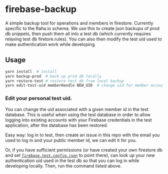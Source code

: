 # firebase-backup

A simple backup tool for operations and members in firestore. Currently specific
to the Raha.io schema. We use this to create json backups of prod db snippets,
then push them all into a test db (which currently requires relaxing test db
firetore.rules). You can also then modify the test uid used to make
authentication work while developing.

## Usage

```sh
yarn install  # install
yarn backup-prod  # back up prod db locally
yarn restore-test # restore test db from local backup
yarn edit-test-uid memberHandle NEW_UID  # change uid for member account in test db, see more below.
```

### Edit your personal test uid.

You can change the uid associated with a given member id in the test database.
This is useful when using the test database in order to allow logging into
existing accounts with your Firebase credentials in the test application, after
the database has been restored.

Easy way: log in to test, then create an issue in this repo with the email you
used to log in and your public member id, we can edit it for you.

Or, if you have sufficient permissions (or have created your own firestore db
and set [`firebase.test.config.json`](firebase.test.config.json) to point
there), can look up your new authentication uid used in the test db so that you
can log in while developing locally. Then, run the command listed above.
